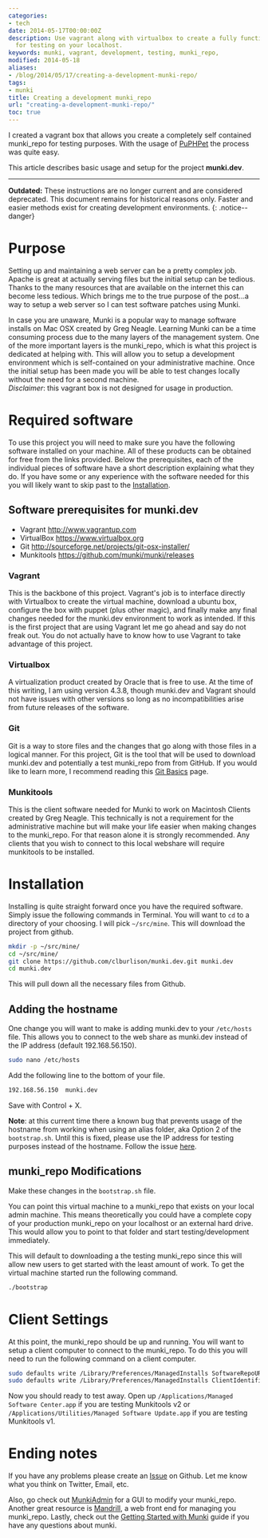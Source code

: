 ```yaml
---
categories:
- tech
date: 2014-05-17T00:00:00Z
description: Use vagrant along with virtualbox to create a fully functional munki_repo
  for testing on your localhost.
keywords: munki, vagrant, development, testing, munki_repo,
modified: 2014-05-18
aliases:
- /blog/2014/05/17/creating-a-development-munki-repo/
tags:
- munki
title: Creating a development munki_repo
url: "creating-a-development-munki-repo/"
toc: true
---
```


I created a vagrant box that allows you create a completely self contained munki_repo for testing purposes. With the usage of [PuPHPet](https://puphpet.com) the process was quite easy.

This article describes basic usage and setup for the project **munki.dev**.

---

**Outdated:** These instructions are no longer current and are considered deprecated. This document remains for historical reasons only. Faster and easier methods exist for creating development environments.
{: .notice--danger}

# Purpose

Setting up and maintaining a web server can be a pretty complex job. Apache is great at actually serving files but the initial setup can be tedious. Thanks to the many resources that are available on the internet this can become less tedious. Which brings me to the true purpose of the post...a way to setup a web server so I can test software patches using Munki.

In case you are unaware, Munki is a popular way to manage software installs on Mac OSX created by Greg Neagle. Learning Munki can be a time consuming process due to the many layers of the management system. One of the more important layers is the munki_repo, which is what this project is dedicated at helping with. This will allow you to setup a development environment which is self-contained on your administrative machine. Once the initial setup has been made you will be able to test changes locally without the need for a second machine.  
_Disclaimer_: this vagrant box is not designed for usage in production.

# Required software

To use this project you will need to make sure you have the following software installed on your machine. All of these products can be obtained for free from the links provided. Below the prerequisites, each of the individual pieces of software have a short description explaining what they do. If you have some or any experience with the software needed for this you will likely want to skip past to the [Installation](./#installation).

## Software prerequisites for munki.dev

* Vagrant  http://www.vagrantup.com
* VirtualBox  https://www.virtualbox.org
* Git  http://sourceforge.net/projects/git-osx-installer/
* Munkitools https://github.com/munki/munki/releases  


### Vagrant
This is the backbone of this project. Vagrant's job is to interface directly with Virtualbox to create the virtual machine, download a ubuntu box, configure the box with puppet (plus other magic), and finally make any final changes needed for the munki.dev environment to work as intended. If this is the first project that are using Vagrant let me go ahead and say do not freak out. You do not actually have to know how to use Vagrant to take advantage of this project.

### Virtualbox
A virtualization product created by Oracle that is free to use. At the time of this writing, I am using version 4.3.8, though munki.dev and Vagrant should not have issues with other versions so long as no incompatibilities arise from future releases of the software.

### Git
Git is a way to store files and the changes that go along with those files in a logical manner. For this project, Git is the tool that will be used to download munki.dev and potentially a test munki_repo from from GitHub.
If you would like to learn more, I recommend reading this [Git Basics](http://git-scm.com/book/en/Getting-Started-Git-Basics) page.

### Munkitools
This is the client software needed for Munki to work on Macintosh Clients created by Greg Neagle. This technically is not a requirement for the administrative machine but will make your life easier when making changes to the munki_repo. For that reason alone it is strongly recommended. Any clients that you wish to connect to this local webshare will require munkitools to be installed.

# Installation
Installing is quite straight forward once you have the required software. Simply issue the following commands in Terminal. You will want to ``cd`` to a directory of your choosing. I will pick ``~/src/mine``. This will download the project from github.

```bash
mkdir -p ~/src/mine/
cd ~/src/mine/
git clone https://github.com/clburlison/munki.dev.git munki.dev
cd munki.dev
```

This will pull down all the necessary files from Github.

## Adding the hostname
One change you will want to make is adding munki.dev to your ``/etc/hosts`` file. This allows you to connect to the web share as munki.dev instead of the IP address (default 192.168.56.150).

```bash
sudo nano /etc/hosts
```

Add the following line to the bottom of your file.

```bash
192.168.56.150  munki.dev
```

Save with Control + X.

**Note**: at this current time there a known bug that prevents usage of the hostname from working when using an alias folder, aka Option 2 of the ``bootstrap.sh``. Until this is fixed, please use the IP address for testing purposes instead of the hostname. Follow the issue [here](https://github.com/clburlison/munki.dev/issues/1).

## munki_repo Modifications
Make these changes in the ``bootstrap.sh`` file.

You can point this virtual machine to a munki_repo that exists on your local admin machine. This means theoretically you could have a complete copy of your production munki_repo on your localhost or an external hard drive. This would allow you to point to that folder and start testing/development immediately.

This will default to downloading a the testing munki_repo since this will allow new users to get started with the least amount of work. To get the virtual machine started run the following command.

```bash
./bootstrap
```

# Client Settings
At this point, the munki_repo should be up and running. You will want to setup a client computer to connect to the munki_repo. To do this you will need to run the following command on a client computer.

```bash
sudo defaults write /Library/Preferences/ManagedInstalls SoftwareRepoURL "http://192.168.56.150/munki_repo"
sudo defaults write /Library/Preferences/ManagedInstalls ClientIdentifier testing
```

Now you should ready to test away. Open up ``/Applications/Managed Software Center.app`` if you are testing Munkitools v2 or ``/Applications/Utilities/Managed Software Update.app`` if you are testing Munkitools v1.

# Ending notes
If you have any problems please create an [Issue](https://github.com/clburlison/munki.dev/issues) on Github. Let me know what you think on Twitter, Email, etc.

Also, go check out [MunkiAdmin](https://github.com/hjuutilainen/munkiadmin) for a GUI to modify your munki_repo. Another great resource is [Mandrill](https://github.com/wollardj/Mandrill), a web front end for managing you munki_repo. Lastly, check out the [Getting Started with Munki](https://github.com/munki/munki/wiki) guide if you have any questions about munki.  
